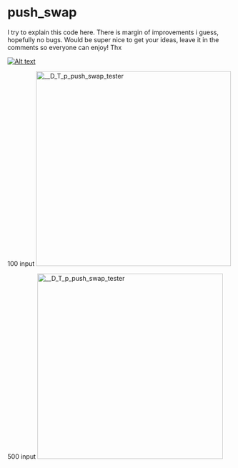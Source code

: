 # push_swap

I try to explain this code here. There is margin of improvements i guess, hopefully no bugs.
Would be super nice to get your ideas, leave it in the comments so everyone can enjoy! Thx

[![Alt text](https://img.youtube.com/vi/OaG81sDEpVk/0.jpg)](https://www.youtube.com/watch?v=OaG81sDEpVk)

100 input
<img width="436" alt="__D_T_p_push_swap_tester" src="https://github.com/suspectedoceano/push_swap/assets/78665699/601689f5-07aa-4fd4-b8ec-b3973fc058fe">

500 input
<img width="415" alt="__D_T_p_push_swap_tester" src="https://github.com/suspectedoceano/push_swap/assets/78665699/d0e3484b-8744-4ea4-8c98-df239e860b01">
